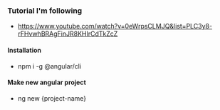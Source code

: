 ### Tutorial I'm following
- https://www.youtube.com/watch?v=0eWrpsCLMJQ&list=PLC3y8-rFHvwhBRAgFinJR8KHIrCdTkZcZ


#### Installation

- npm i -g @angular/cli

#### Make new angular project
- ng new {project-name}

